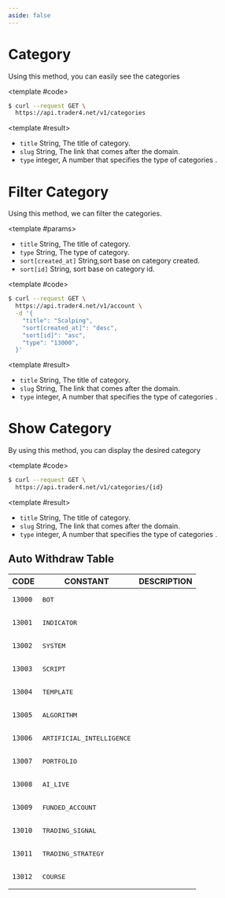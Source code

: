 ```yaml
---
aside: false
---
```


<!--@include: /partials/libraries.md-->

<CodeBox lang="Restful" method="GET" endpoint="/v1/categories">

# Category

Using this method, you can easily see the categories

<!--@include: /partials/authorization.md-->

<template #code>

```bash
$ curl --request GET \
  https://api.trader4.net/v1/categories
```

</template>

</CodeBox>

<Response jfile="v1/category/category" >

<template #result>

- `title` <span>String</span>, The title of category.
- `slug` <span>String</span>, The link that comes after the domain.
- `type` <span>integer</span>, A number that specifies the type of categories .

</template>

</Response>

<CodeBox lang="Restful" method="GET" endpoint="/v1/categories">

# Filter Category

Using this method, we can filter the categories.


<template #params>

- `title` <span>String</span>, The title of category.
- `type` <span>String</span>, The type of category.
- `sort[created_at]` <span>String</span>,sort base on category created.
- `sort[id]` <span>String</span>, sort base on category id.


</template>

<template #code>

```bash
$ curl --request GET \
  https://api.trader4.net/v1/account \
  -d '{
    "title": "Scalping",
    "sort[created_at]": "desc",
    "sort[id]": "asc",
    "type": "13000",
  }'
```

</template>

</CodeBox>

<Response jfile="v1/category/filter" >

<template #result>

- `title` <span>String</span>, The title of category.
- `slug` <span>String</span>, The link that comes after the domain.
- `type` <span>integer</span>, A number that specifies the type of categories .

</template>

</Response>

<CodeBox lang="Restful" method="GET" endpoint="/v1/categories/{id}">

# Show Category

By using this method, you can display the desired category

<template #code>

```bash
$ curl --request GET \
  https://api.trader4.net/v1/categories/{id}
```

</template>

</CodeBox>

<Response jfile="v1/category/show" >

<template #result>

- `title` <span>String</span>, The title of category.
- `slug` <span>String</span>, The link that comes after the domain.
- `type` <span>integer</span>, A number that specifies the type of categories .
</template>

</Response>


## Auto Withdraw Table

| CODE               | CONSTANT                              | DESCRIPTION |
|--------------------|---------------------------------------|-------------|
| <code>13000</code> | <pre>BOT</pre>                        |             |
| <code>13001</code> | <pre>INDICATOR</pre>                  |             |
| <code>13002</code> | <pre>SYSTEM</pre>                     |             |
| <code>13003</code> | <pre>SCRIPT</pre>                     |             |
| <code>13004</code> | <pre>TEMPLATE</pre>                   |   
| <code>13005</code> | <pre>ALGORITHM</pre>                  |  
| <code>13006</code> | <pre>ARTIFICIAL_INTELLIGENCE</pre>    |   
| <code>13007</code> | <pre>PORTFOLIO</pre>                  |   
| <code>13008</code> | <pre>AI_LIVE</pre>                    |   
| <code>13009</code> | <pre>FUNDED_ACCOUNT</pre>             |             |
| <code>13010</code> | <pre>TRADING_SIGNAL</pre>             |  
| <code>13011</code> | <pre>TRADING_STRATEGY</pre>           |  
| <code>13012</code> | <pre>COURSE</pre>                     |             |



